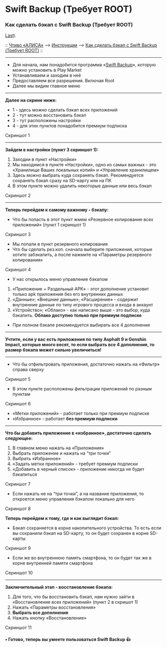 # Swift Backup (Требует ROOT)

### Как сделать бэкап с Swift Backup (Требует ROOT) 

[Last](https://t.me/i1Last)\


:: [Чтиво «АЛИСА»](https://telegra.ph/Poleznoe-chtivo-b-iH-A-07-12) --> [Инструкции](https://telegra.ph/Lajtovye-instrukcii-07-12) --> [Как сделать бэкап с Swift Backup (Требует ROOT)](broken-reference) ::

***

* Для начала, нам понадобится программа «[Swift Backup](https://play.google.com/store/apps/details?id=org.swiftapps.swiftbackup)», которую можно установить в Play Market
* Устанавливаем и заходим в неё
* Предоставляем все разрешения. Включая Root
* Далее мы видим главное меню

***

**Далее на скрине ниже:**

* 1 - здесь можно сделать бэкап всех приложений
* 2 - тут можно восстановить бэкап
* 3 - тут расположены настройки
* 4 - для этих пунктов понадобится премиум подписка

Скриншот 1

***

**Зайдем в настройки (пункт 3 скриншот 1):**

1. Заходии в пункт «Настройки»
2. Мы находимся в пункте «Настройки», одно из самых важных - это «Хранилище Ваших локальных копий» и «Управление хранилищем»
3. Здесь можно выбрать куда сохранять бэкап. Рекомендуется сохранять бэкап сразу на SD-карту или на ПК
4. В этом пункте можно удалить некоторые данные или весь бэкап

Скриншот 2

***

**Теперь перейдем к самому важному - бэкапу:**

* Что бы попасть в этот пункт жмем «Резервное копирование всех приложений» (пункт 1 скриншот 1)

Скриншот 3

* Мы попали в пункт резервного копирования
* Что бы сделать рез.коп. сначала выберите приложения, которые хотите забэкапить, а после нажмите на «Параметры резервного копирования»

Скриншот 4

* У нас открылось меню управление бэкапом

1. «Приложение + Раздельный APK» - этот дополнение установит только apk приложения без его внутренних данных
2. «Данные»; «Внешние данные»; «Расширение» - содержит внутренние данные по типу игрового процесса и входа в аккаунт
3. «Устройство»; «Облако» - как написано выше - это выбор, куда бэкапить. **Облако доступно только при премиум подписке**

* При полном бэкапе рекомендуется выбирать все 4 дополнения

***

**Учтите, если у вас есть приложения по типу Asphalt 9 и Genshin Impact, которые много весят, то если выбрать все 4 дополнения, то размер бэкапа может сильно увеличиться!**

***

* Что бы отфильтровать приложения, достаточно нажать на «Фильтр» справа сверху

Скриншот 5

* В этом пункте расположены фильтрации приложений по разным пунктам

Скриншот 6

* «Метки приложений» - работает только при премиум подписке
* «Избранное» - работает **без премиум подписки**

***

**Что бы добавить приложение в «избранное», достаточно сделать следующее:**

1. В главном меню нажать на «Приложения»
2. Выбрать приложение и нажать на “три точки”
3. Выбрать «Избранное»
4. «Задать метки приложений» - требует премиум подписки
5. «Добавить в черный список» - приложение никогда не будет бэкапиться

Скриншот 7

* Если нажать не на “три точки”, а на название приложения, то откроется меню управления бэкапом локально для него

Скриншот 8

**Теперь перейдем к тому, где и как выглядит бэкап:**

* Бэкап сохраняется в корне накопительного устройства. То есть если вы сохранили бэкап на SD-карту, то он будет сохранен в корне SD-карты

Скриншот 9

* Если же во внутреннюю память смартфона, то он будет так же в корне внутренней памяти смартфона

Сериншот 10

***

**Заключительный этап - восстановление бэкапа:**

1. Для того, что бы восстановить бэкап, нам нужно зайти в «Восстановление всех приложений» (пункт 2 в скришот 1)
2. Нажать «Параметры восстановления»
3. **Выбрать все дополнения**
4. Нажать кнопку «Восстановление»

Скриншот 11

#### • Готово, теперь вы умеете пользоваться Swift Backup 👍 <a href="#gotovo-teper-vy-umeete-polzovatsya-swift-backup" id="gotovo-teper-vy-umeete-polzovatsya-swift-backup"></a>
